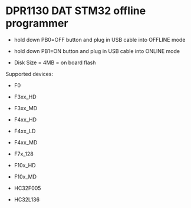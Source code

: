 

# DPR1130 DAT STM32 offline programmer 

- hold down PB0=OFF button and plug in USB cable into OFFLINE mode 
- hold down PB1=ON button and plug in USB cable into  ONLINE mode 

- Disk Size = 4MB = on board flash 

Supported devices:

- F0

- F3xx_HD
- F3xx_MD

- F4xx_HD
- F4xx_LD
- F4xx_MD

- F7x_128

- F10x_HD
- F10x_MD

- HC32F005
- HC32L136